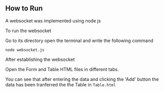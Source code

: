 ## How to Run

A websocket was implemented using node js

To run the websocket

Go to its directory open the terminal and write the following command

`node websocket.js`

After establishing the websocket

Open the Form and Table HTML files in different tabs.

You can see that after entering the data and clicking the 'Add' button the data has been tranferred the the Table in `Table.html`
